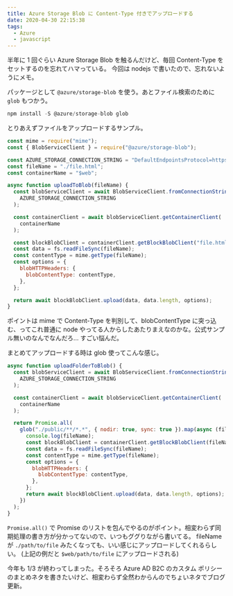 ```yaml
---
title: Azure Storage Blob に Content-Type 付きでアップロードする
date: 2020-04-30 22:15:38
tags:
  - Azure
  - javascript
---
```


半年に 1 回ぐらい Azure Storage Blob を触るんだけど、毎回 Content-Type をセットするのを忘れてハマっている。
今回は nodejs で書いたので、忘れないようにメモ。

パッケージとして `@azure/storage-blob` を使う。あとファイル検索のために `glob` もつかう。

<!-- more -->

```js
npm install -S @azure/storage-blob glob
```

とりあえずファイルをアップロードするサンプル。

```js
const mime = require("mime");
const { BlobServiceClient } = require("@azure/storage-blob");

const AZURE_STORAGE_CONNECTION_STRING = "DefaultEndpointsProtocol=https;AccountName=xxxx;AccountKey=xxxxx;EndpointSuffix=core.windows.net";
const fileName = "./file.html";
const containerName = "$web";

async function uploadToBlob(fileName) {
  const blobServiceClient = await BlobServiceClient.fromConnectionString(
    AZURE_STORAGE_CONNECTION_STRING
  );

  const containerClient = await blobServiceClient.getContainerClient(
    containerName
  );

  const blockBlobClient = containerClient.getBlockBlobClient("file.html");
  const data = fs.readFileSync(fileName);
  const contentType = mime.getType(fileName);
  const options = {
    blobHTTPHeaders: {
      blobContentType: contentType,
    },
  };

  return await blockBlobClient.upload(data, data.length, options);
}
```

ポイントは mime で Content-Type を判別して、blobContentType に突っ込む、ってこれ普通に node やってる人からしたあたりまえなのかな。公式サンプル無いのなんでなんだろ… すごい悩んだ。

まとめてアップロードする時は glob 使ってこんな感じ。

```js
async function uploadFolderToBlob() {
  const blobServiceClient = await BlobServiceClient.fromConnectionString(
    AZURE_STORAGE_CONNECTION_STRING
  );

  const containerClient = await blobServiceClient.getContainerClient(
    containerName
  );

  return Promise.all(
    glob("./public/**/*.*", { nodir: true, sync: true }).map(async (fileName) => {
      console.log(fileName);
      const blockBlobClient = containerClient.getBlockBlobClient(fileName);
      const data = fs.readFileSync(fileName);
      const contentType = mime.getType(fileName);
      const options = {
        blobHTTPHeaders: {
          blobContentType: contentType,
        },
      };
      return await blockBlobClient.upload(data, data.length, options);
    })
  );
}
```

`Promise.all()` で Promise のリストを包んでやるのがポイント。相変わらず同期処理の書き方が分かってないので、いつもググりながら書いてる。
fileName が `./path/to/file` みたくなっても、いい感じにアップロードしてくれるらしい。
(上記の例だと `$web/path/to/file` にアップロードされる)

今年も 1/3 が終わってしまった。そろそろ Azure AD B2C のカスタム ポリシーのまとめネタを書きたいけど、相変わらず全然わからんのでちょいネタでブログ更新。
